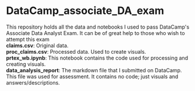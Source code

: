 # DataCamp_associate_DA_exam
This repository holds all the data and notebooks I used to pass DataCamp's Associate Data Analyst Exam. It can be of great help to those who wish to attempt this exam  
**claims.csv**: Original data.   
**proc_claims.csv**: Processed data. Used to create visuals.  
**prtex_wb.ipynb**: This notebook contains the code used for processing and creating visuals.  
**data_analysis_report**: The markdown file that I submitted on DataCamp. This file was used for assessment. It contains no code; just visuals and answers/descriptions. 
